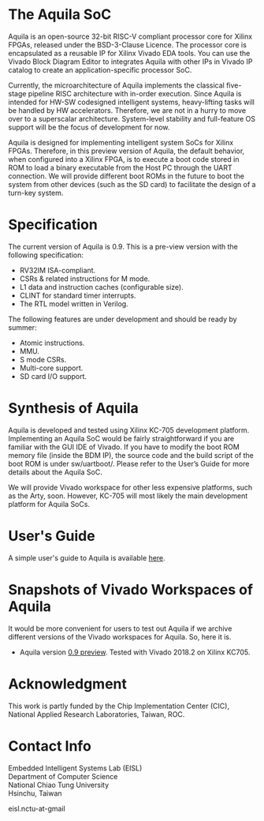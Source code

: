 # The Aquila SoC
Aquila is an open-source 32-bit RISC-V compliant processor core for Xilinx FPGAs, released under the BSD-3-Clause Licence. The processor core is encapsulated as a reusable IP for Xilinx Vivado EDA tools. You can use the Vivado Block Diagram Editor to integrates Aquila with other IPs in Vivado IP catalog to create an application-specific processor SoC.

Currently, the microarchitecture of Aquila implements the classical five-stage pipeline RISC architecture with in-order execution. Since Aquila is intended for HW-SW codesigned intelligent systems, heavy-lifting tasks will be handled by HW accelerators. Therefore, we are not in a hurry to move over to a superscalar architecture. System-level stability and full-feature OS support will be the focus of development for now.

Aquila is designed for implementing intelligent system SoCs for Xilinx FPGAs. Therefore, in this preview version of Aquila, the default behavior, when configured into a Xilinx FPGA, is to execute a boot code stored in ROM to load a binary executable from the Host PC through the UART connection. We will provide different boot ROMs in the future to boot the system from other devices (such as the SD card) to facilitate the design of a turn-key system.

# Specification
The current version of Aquila is 0.9. This is a pre-view version with the following specification:

- RV32IM ISA-compliant.
- CSRs & related instructions for M mode.
- L1 data and instruction caches (configurable size).
- CLINT for standard timer interrupts.
- The RTL model written in Verilog.

The following features are under development and should be ready by summer:

- Atomic instructions.
- MMU.
- S mode CSRs.
- Multi-core support.
- SD card I/O support.

# Synthesis of Aquila
Aquila is developed and tested using Xilinx KC-705 development platform. Implementing an Aquila SoC would be fairly straightforward if you are familiar with the GUI IDE of Vivado. If you have to modify the boot ROM memory file (inside the BDM IP), the source code and the build script of the boot ROM is under sw/uartboot/. Please refer to the User’s Guide for more details about the Aquila SoC.

We will provide Vivado workspace for other less expensive platforms, such as the Arty, soon. However, KC-705 will most likely the main development platform for Aquila SoCs.

# User's Guide
A simple user's guide to Aquila is available [here](https://github.com/eisl-nctu/aquila/blob/master/docs/aquila_manual.pdf).

# Snapshots of Vivado Workspaces of Aquila
It would be more convenient for users to test out Aquila if we archive different versions of the Vivado workspaces for Aquila. So, here it is.

- Aquila version [0.9 preview](https://github.com/eisl-nctu/aquila/tree/master/archive/aquila_soc_0.9_preview.tgz). Tested with Vivado 2018.2 on Xilinx KC705.

# Acknowledgment
This work is partly funded by the Chip Implementation Center (CIC), National Applied Research Laboratories, Taiwan, ROC.

# Contact Info
Embedded Intelligent Systems Lab (EISL)  
Department of Computer Science  
National Chiao Tung University  
Hsinchu, Taiwan

eisl.nctu-at-gmail
